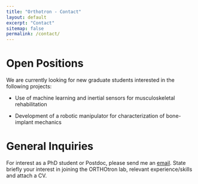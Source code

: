 ```yaml
---
title: "Orthotron - Contact"
layout: default
excerpt: "Contact"
sitemap: false
permalink: /contact/
---
```


# Open Positions 

We are currently looking for new graduate students interested in the following projects:
* Use of machine learning and inertial sensors for musculoskeletal rehabilitation

* Development of a robotic manipulator for characterization of bone-implant mechanics

# General Inquiries

For interest as a PhD student or Postdoc, please send me an [email](mailto:stewart.mclachlin@uwaterloo.ca). State briefly your interest in joining the ORTHOtron lab, relevant experience/skills and attach a CV. 